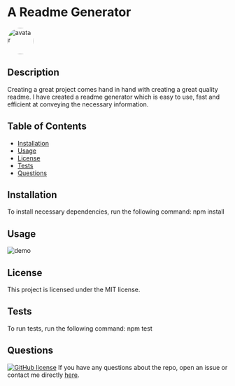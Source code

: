 # A Readme Generator
<img src="https://avatars.githubusercontent.com/u/73988543?v=4" alt="avatar" style="border-radius: 36px" width="60" />

## Description
Creating a great project comes hand in hand with creating a great quality readme. I have created a readme generator which is easy to use, fast and efficient at conveying the necessary information.
## Table of Contents 
* [Installation](#installation)
* [Usage](#usage)
* [License](#license)
* [Tests](#tests)
* [Questions](#questions)
## Installation
To install necessary dependencies, run the following command:
npm install
## Usage
<img src="./ReadmeGenerator/demo.mov" alt="demo"/>

## License
This project is licensed under the MIT license.
## Tests
To run tests, run the following command:
npm test
## Questions
[![GitHub license](https://img.shields.io/badge/GitHubUser-LindaHlubi-orange)](https://api.github.com/users/LindaHlubi)
If you have any questions about the repo, open an issue or contact me directly [here](https://api.github.com/users/LindaHlubi).